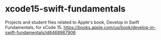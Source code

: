 # xcode15-swift-fundamentals
Projects and student files related to Apple's book, Develop in Swift Fundamentals, for xCode 15. https://books.apple.com/us/book/develop-in-swift-fundamentals/id6468967906
